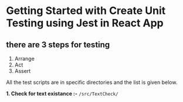 # Getting Started with Create Unit Testing using Jest in React App

## there are 3 steps for testing
1. Arrange
2. Act
3. Assert


All the test scripts are in specific directories and the list is given below.

**1. Check for text existance :-** `/src/TextCheck/`